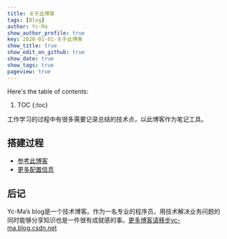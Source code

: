```yaml
---
title: 关于此博客
tags: [Blog]
author: Yc-Ma
show_author_profile: true
key: 2020-01-01-关于此博客
show_title: true
show_edit_on_github: true
show_date: true
show_tags: true
pageview: true
---
```


Here's the table of contents:
1. TOC
{:toc}

工作学习的过程中有很多需要记录总结的技术点，以此博客作为笔记工具。

## 搭建过程
- [参考此博客](https://tianqi.name/)
- [更多配置信息](https://tianqi.name/jekyll-TeXt-theme/docs/zh/layouts#page-%E5%B8%83%E5%B1%80)

## 后记
Yc-Ma’s blog是一个技术博客。作为一名专业的程序员，用技术解决业务问题的同时能够分享知识也是一件很有成就感的事。[更多博客请移步yc-ma.blog.csdn.net](https://yc-ma.blog.csdn.net/)


